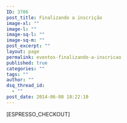 ```yaml
---
ID: 3706
post_title: Finalizando a inscrição
image-xl: ""
image-l: ""
image-sq-l: ""
image-sq-m: ""
post_excerpt: ""
layout: page
permalink: eventos-finalizando-a-inscricao
published: true
categories: ""
tags: ""
author: ""
dsq_thread_id:
  - ""
post_date: 2014-06-08 18:22:10
---
```

[ESPRESSO_CHECKOUT]